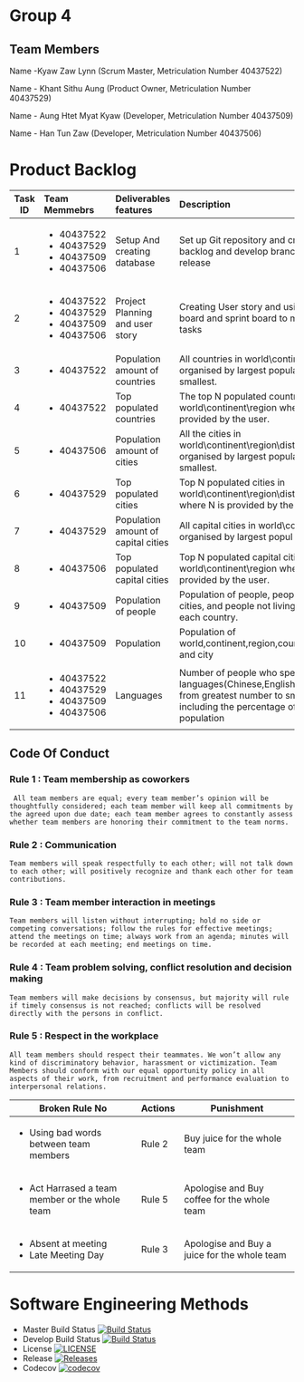  
# Group 4

## Team Members

Name -Kyaw Zaw Lynn (Scrum Master, Metriculation Number 40437522)

Name - Khant Sithu Aung (Product Owner, Metriculation Number 40437529)

Name - Aung Htet Myat Kyaw (Developer, Metriculation Number 40437509)

Name - Han Tun Zaw (Developer, Metriculation Number 40437506)



# Product Backlog
 
| Task ID | Team Memmebrs | Deliverables features |    Description   | Priority   | Status  |
| --------| :--------------|:------------- | :----------| ---------:|---------:|
|  1 | <ul><li> 40437522 </li><li> 40437529 </li><li> 40437509 </li><li> 40437506 </li></ul> | Setup And creating database|Set up Git repository and creating product backlog and develop branches and release | Must | Done |
|  2 |<ul><li> 40437522 </li><li> 40437529 </li><li> 40437509 </li><li> 40437506 </li></ul> | Project Planning and user story| Creating User story and using Kanban board and sprint board to manage the tasks | Must | Done |
|  3 | <ul><li> 40437522 </li></ul> | Population amount of countries | All countries in world\continent\region organised by largest population to smallest.| Must | Done |
|  4 |<ul><li> 40437522 </li></ul> | Top populated countries | The top N populated countries in  world\continent\region where N is provided by the user. | Must | Done |
|  5 | <ul><li> 40437506 </li></ul> |Population amount of cities |All the cities in world\continent\region\district\country organised by largest population to smallest. | Must | Done |
|  6 |<ul><li> 40437529 </li></ul> | Top populated cities |Top N populated cities in world\continent\region\district\country where N is provided by the user.| Must | Done |
|  7 | <ul><li> 40437529 </li></ul> |Population amount of  capital cities |All capital cities in world\continent\region organised by largest popul to smallest.| Must | Done |
| 8 | <ul><li> 40437506 </li></ul> | Top populated capital cities |Top N populated capital cities in world\continent\region where N is provided by the user.| Must | Done |
| 9 | <ul><li> 40437509 </li></ul> | Population of people |Population of people, people living in cities, and people not living in cities in each country. | Must | Done |
| 10| <ul><li> 40437509 </li></ul> | Population |Population of world,continent,region,country,district and city | Should| Done 
| 11| <ul><li> 40437522 </li><li> 40437529 </li><li> 40437509 </li><li> 40437506 </li></ul> | Languages|Number of people who speak  languages(Chinese,English,Hindi,Spanish) from greatest number to smallest, including the percentage of the world population| Should| Done|        

## Code Of Conduct

### Rule 1 : Team membership as coworkers
     All team members are equal; every team member’s opinion will be thoughtfully considered; each team member will keep all commitments by the agreed upon due date; each team member agrees to constantly assess whether team members are honoring their commitment to the team norms. 
### Rule 2 : Communication
    Team members will speak respectfully to each other; will not talk down to each other; will positively recognize and thank each other for team contributions.
### Rule 3 : Team member interaction in meetings
    Team members will listen without interrupting; hold no side or competing conversations; follow the rules for effective meetings; attend the meetings on time; always work from an agenda; minutes will be recorded at each meeting; end meetings on time. 
### Rule 4 : Team problem solving, conflict resolution and decision making
    Team members will make decisions by consensus, but majority will rule if timely consensus is not reached; conflicts will be resolved directly with the persons in conflict. 
### Rule 5 : Respect in the workplace
    All team members should respect their teammates. We won’t allow any kind of discriminatory behavior, harassment or victimization. Team Members should conform with our equal opportunity policy in all aspects of their work, from recruitment and performance evaluation to interpersonal relations.


| **Broken Rule No** | **Actions** | **Punishment** |
|-----|-----|-----|
|<ul><li> Using bad words between team members </li></ul>| Rule 2 | Buy juice for the whole team |
|<ul><li> Act Harrased a team member or the whole team</li></ul>| Rule 5 | Apologise and Buy coffee for the whole team |
|<ul><li> Absent at meeting </li><li> Late Meeting Day </li></ul>| Rule 3 | Apologise and Buy a juice for the whole team |


 # Software Engineering Methods

- Master Build Status [![Build Status](https://travis-ci.org/DevOpsGp4/DevOps4.svg?branch=develop)](https://travis-ci.org/DevOpsGp4/DevOps4)
- Develop Build Status [![Build Status](https://travis-ci.org/DevOpsGp4/DevOps4.svg?branch=develop)](https://travisci.org/DevOpsGp4/DevOps4)
- License [![LICENSE](https://img.shields.io/github/license/DevOpsGp4/DevOps4.svg?style=flat-square)](https://img.shields.io/github/license/DevOpsGp4/DevOps4)
- Release [![Releases](https://img.shields.io/github/release/DevOpsGp4/DevOps4/all.svg?style=flat-square)](https://github.com/DevOpsGp4/DevOps4/releases)
- Codecov [![codecov](https://codecov.io/gh/DevOpsGp4/DevOps4/branch/develop/graph/badge.svg)](https://codecov.io/gh/DevOpsGp4/DevOps4)
